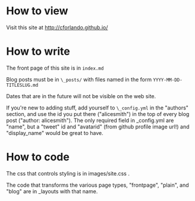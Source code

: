 How to view
===========

Visit this site at http://cforlando.github.io/

How to write
============

The front page of this site is in `index.md`

Blog posts must be in `\_posts/` with files named in the form `YYYY-MM-DD-TITLESLUG.md`

Dates that are in the future will not be visible on the web site.

If you're new to adding stuff, add yourself to `\_config.yml` in the "authors" 
section, and use the id you put there ("alicesmith") in the top of every blog
post ("author: alicesmith"). The only required field in \_config.yml are "name", but
a "tweet" id and "avatarid" (from github profile image url!) and "display_name"
would be great to have.

How to code
===========

The css that controls styling is in images/site.css .

The code that transforms the various page types, "frontpage", "plain", and
"blog" are in \_layouts with that name.
